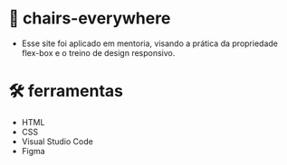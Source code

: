 # :hibiscus: chairs-everywhere

- Esse site foi aplicado em mentoria, visando a prática da propriedade flex-box e o treino de design responsivo.

# 🛠 ferramentas

- HTML
- CSS
- Visual Studio Code
- Figma



